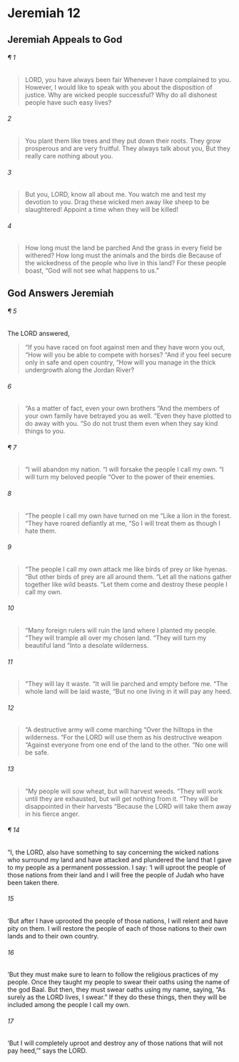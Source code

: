 # Jeremiah 12
## Jeremiah Appeals to God
###### ¶ 1
> LORD, you have always been fair
> Whenever I have complained to you.
> However, I would like to speak with you about the disposition of justice.
> Why are wicked people successful?
> Why do all dishonest people have such easy lives?
###### 2
> You plant them like trees and they put down their roots.
> They grow prosperous and are very fruitful.
> They always talk about you,
> But they really care nothing about you.
###### 3
> But you, LORD, know all about me.
> You watch me and test my devotion to you.
> Drag these wicked men away like sheep to be slaughtered!
> Appoint a time when they will be killed!
###### 4
> How long must the land be parched
> And the grass in every field be withered?
> How long must the animals and the birds die
> Because of the wickedness of the people who live in this land?
> For these people boast,
> “God will not see what happens to us.”
## God Answers Jeremiah
###### ¶ 5
The LORD answered,
> “If you have raced on foot against men and they have worn you out,
> “How will you be able to compete with horses?
> “And if you feel secure only in safe and open country,
> “How will you manage in the thick undergrowth along the Jordan River?
###### 6
> “As a matter of fact, even your own brothers
> “And the members of your own family have betrayed you as well.
> “Even they have plotted to do away with you.
> “So do not trust them even when they say kind things to you.
###### ¶ 7
> “I will abandon my nation.
> “I will forsake the people I call my own.
> “I will turn my beloved people
> “Over to the power of their enemies.
###### 8
> “The people I call my own have turned on me
> “Like a lion in the forest.
> “They have roared defiantly at me,
> “So I will treat them as though I hate them.
###### 9
> “The people I call my own attack me like birds of prey or like hyenas.
> “But other birds of prey are all around them.
> “Let all the nations gather together like wild beasts.
> “Let them come and destroy these people I call my own.
###### 10
> “Many foreign rulers will ruin the land where I planted my people.
> “They will trample all over my chosen land.
> “They will turn my beautiful land
> “Into a desolate wilderness.
###### 11
> “They will lay it waste.
> “It will lie parched and empty before me.
> “The whole land will be laid waste,
> “But no one living in it will pay any heed.
###### 12
> “A destructive army will come marching
> “Over the hilltops in the wilderness.
> “For the LORD will use them as his destructive weapon
> “Against everyone from one end of the land to the other.
> “No one will be safe.
###### 13
> “My people will sow wheat, but will harvest weeds.
> “They will work until they are exhausted, but will get nothing from it.
> “They will be disappointed in their harvests
> “Because the LORD will take them away in his fierce anger.
###### ¶ 14
“I, the LORD, also have something to say concerning the wicked nations who surround my land and have attacked and plundered the land that I gave to my people as a permanent possession. I say: ‘I will uproot the people of those nations from their land and I will free the people of Judah who have been taken there.
###### 15
‘But after I have uprooted the people of those nations, I will relent and have pity on them. I will restore the people of each of those nations to their own lands and to their own country.
###### 16
‘But they must make sure to learn to follow the religious practices of my people. Once they taught my people to swear their oaths using the name of the god Baal. But then, they must swear oaths using my name, saying, “As surely as the LORD lives, I swear.” If they do these things, then they will be included among the people I call my own.
###### 17
‘But I will completely uproot and destroy any of those nations that will not pay heed,’” says the LORD.
